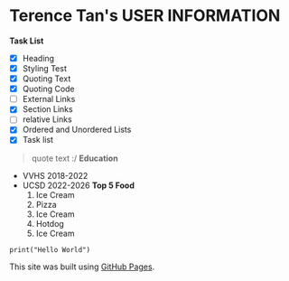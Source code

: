 
# Terence Tan's USER INFORMATION
**Task List**
- [x] Heading
- [x] Styling Test
- [x] Quoting Text
- [x] Quoting Code
- [ ] External Links
- [x] Section Links
- [ ] relative Links
- [x] Ordered and Unordered Lists
- [x] Task list
> quote text :/
**Education**
- VVHS 2018-2022
- UCSD 2022-2026
**Top 5 Food**
  1. Ice Cream
  2. Pizza
  3. Ice Cream
  4. Hotdog
  5. Ice Cream

```
print("Hello World")
```
This site was built using [GitHub Pages](https://pages.github.com/).


